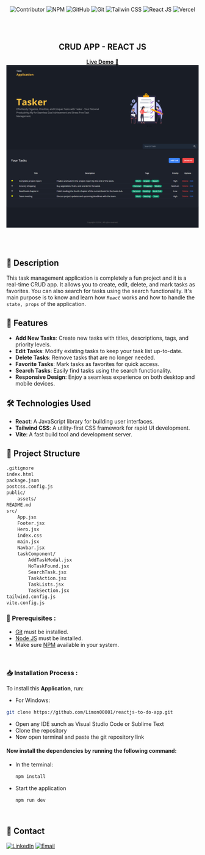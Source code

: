 <div align="center">

![Contributor](https://img.shields.io/badge/Contributor-000?style=for-the-badge&logo=c&logoColor=whitesmoke) ![NPM](https://img.shields.io/badge/Npm-000?style=for-the-badge&logo=npm&logoColor=red)
![GitHub](https://img.shields.io/badge/Github-000?style=for-the-badge&logo=github&logoColor=white) ![Git](https://img.shields.io/badge/Git-000?style=for-the-badge&logo=git&logoColor=red) ![Tailwin CSS](https://img.shields.io/badge/TailwindCSS-000?style=for-the-badge&logo=tailwindcss&logoColor=38B2AC) ![React JS](https://img.shields.io/badge/React-000?style=for-the-badge&logo=react&logoColor=cyan) ![Vercel](https://img.shields.io/badge/Vercel-000?style=for-the-badge&logo=vercel&logoColor=white)

<!-- ![Git](https://img.shields.io/badge/Git-000?style=for-the-badge&logo=git&logoColor=red) -->

  <!-- ![HTML5](https://img.shields.io/badge/Html5-000?style=for-the-badge&logo=html5&logoColor=E34F26) -->
  <!-- ![CSS3](https://img.shields.io/badge/Css3-000?style=for-the-badge&logo=css3&logoColor=1572B6) -->
  <!-- ![Tailwin CSS](https://img.shields.io/badge/TailwindCSS-000?style=for-the-badge&logo=tailwindcss&logoColor=38B2AC) -->

<!-- ![Node JS](https://img.shields.io/badge/Node-000?style=for-the-badge&logo=node.js&logoColor=green) -->

  <!-- ![React JS](https://img.shields.io/badge/React-000?style=for-the-badge&logo=react&logoColor=cyan) -->
  <!-- ![Vite](https://img.shields.io/badge/Vite-000?style=for-the-badge&logo=vite&logoColor=white) -->

<!-- ![NPM](https://img.shields.io/badge/Npm-000?style=for-the-badge&logo=npm&logoColor=red) -->
<!-- ![GitHub](https://img.shields.io/badge/Github-000?style=for-the-badge&logo=github&logoColor=white) -->
<!-- ![Git](https://img.shields.io/badge/Git-000?style=for-the-badge&logo=git&logoColor=red) -->

  <!-- ![Vercel](https://img.shields.io/badge/Vercel-000?style=for-the-badge&logo=vercel&logoColor=white) -->

  <br />
  <br />
  
  ## CRUD APP - REACT JS
  
  
  <a href="https://to-do-app-react-01.vercel.app/" target="_blank">**Live Demo** 🚀</a>
  <img src="./public/assets/taskApp.png" alt="CRUD API" width="800">

<br/>
</div>

<br/>

## 📰 Description

This task management application is completely a fun project and it is a real-time CRUD app. It allows you to create, edit, delete, and mark tasks as favorites. You can also search for tasks using the search functionality. It's main purpose is to know and learn how _`React`_ works and how to handle the `state, props` of the application.

## 🚀 Features

- **Add New Tasks**: Create new tasks with titles, descriptions, tags, and priority levels.
- **Edit Tasks**: Modify existing tasks to keep your task list up-to-date.
- **Delete Tasks**: Remove tasks that are no longer needed.
- **Favorite Tasks**: Mark tasks as favorites for quick access.
- **Search Tasks**: Easily find tasks using the search functionality.
- **Responsive Design**: Enjoy a seamless experience on both desktop and mobile devices.

## 🛠️ Technologies Used

- **React**: A JavaScript library for building user interfaces.
- **Tailwind CSS**: A utility-first CSS framework for rapid UI development.
- **Vite**: A fast build tool and development server.
  <br />

## 📂 Project Structure

```plaintext
.gitignore
index.html
package.json
postcss.config.js
public/
    assets/
README.md
src/
    App.jsx
    Footer.jsx
    Hero.jsx
    index.css
    main.jsx
    Navbar.jsx
    taskComponent/
        AddTaskModal.jsx
        NoTaskFound.jsx
        SearchTask.jsx
        TaskAction.jsx
        TaskLists.jsx
        TaskSection.jsx
tailwind.config.js
vite.config.js
```
<!-- <br /> -->

### 📝 Prerequisites :

- [Git](https://git-scm.com/downloads) must be installed.
- [Node JS](https://nodejs.org/en/download) must be installed.
- Make sure [NPM](https://www.npmjs.com/package/npm) available in your system.
<!-- - [Postman](https://www.postman.com/downloads/) or any API platform must be installed. -->

<br/>

### 📥 Installation Process :

To install this **Application**, run:

- For Windows:

```bash
git clone https://github.com/Limon00001/reactjs-to-do-app.git
```

- Open any IDE sunch as Visual Studio Code or Sublime Text
- Clone the repository
- Now open terminal and paste the git repository link
  <br />

#### Now install the dependencies by running the following command:
  - In the terminal:
    ```bash
    npm install
    ```

  - Start the application
    ```bash
    npm run dev
    ```

<br/>

<h2>💬 Contact</h2>

<a href="https://www.linkedin.com/in/monayem-hossain-limon/"><img src="https://www.felberpr.com/wp-content/uploads/linkedin-logo.png" title='LinkedIn' width="25"></img></a>
<a href='mailto:limonhossain82@gmail.com'><img src="https://edent.github.io/SuperTinyIcons/images/svg/email.svg" width="25" title="Email"></img></a>